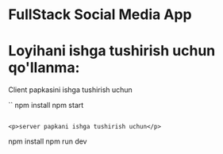 # FullStack Social Media App

# Loyihani ishga tushirish uchun qo'llanma:
<p>Client papkasini ishga tushirish uchun</p>

``
npm install
npm start
```

<p>server papkani ishga tushirish uchun</p>

```
npm install
npm run dev
``` 
